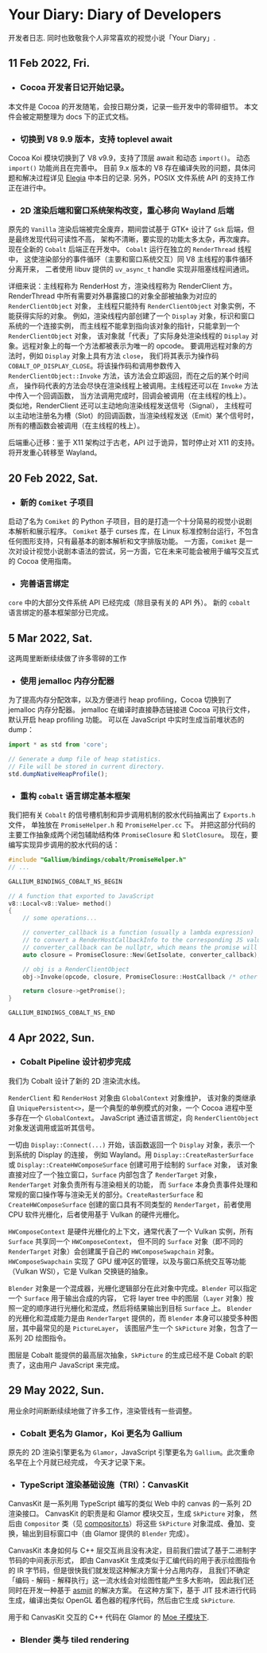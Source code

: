 # Your Diary: Diary of Developers
开发者日志. 同时也致敬我个人非常喜欢的视觉小说「Your Diary」.

## 11 Feb 2022, Fri.

* ### Cocoa 开发者日记开始记录。
本文件是 Cocoa 的开发随笔，会按日期分类，记录一些开发中的零碎细节。
本文件会被定期整理为 docs 下的正式文档。

* ### 切换到 V8 9.9 版本，支持 toplevel await
Cocoa Koi 模块切换到了 V8 v9.9，支持了顶层 await 和动态 `import()`。
动态 `import()` 功能尚且在完善中。
目前 9.x 版本的 V8 存在编译失败的问题，具体问题和解决过程详见 [Elegia](./elegia.md) 中本日的记录.
另外，POSIX 文件系统 API 的支持工作正在进行中。

* ### 2D 渲染后端和窗口系统架构改变，重心移向 Wayland 后端
原先的 `Vanilla` 渲染后端被完全废弃，期间尝试基于 GTK+ 设计了 `Gsk` 后端，但是最终发现代码可读性不高，
架构不清晰，要实现的功能太多太杂，再次废弃。现在全新的 `Cobalt` 后端正在开发中。
`Cobalt` 运行在独立的 `RenderThread` 线程中，
这使渲染部分的事件循环（主要和窗口系统交互）同 V8 主线程的事件循环分离开来，
二者使用 libuv 提供的 `uv_async_t` handle 实现非阻塞线程间通讯。

详细来说：主线程称为 RenderHost 方，渲染线程称为 RenderClient 方。
RenderThread 中所有需要对外暴露接口的对象全部被抽象为对应的 `RenderClientObject` 对象，
主线程只能持有 `RenderClientObject` 对象实例，不能获得实际的对象。
例如，渲染线程内部创建了一个 `Display` 对象，标识和窗口系统的一个连接实例，
而主线程不能拿到指向该对象的指针，只能拿到一个 `RenderClientObject` 对象，
该对象就「代表」了实际身处渲染线程的 `Display` 对象。远程对象上的每一个方法都被表示为唯一的 opcode。
要调用远程对象的方法时，例如 `Display` 对象上具有方法 `close`，
我们将其表示为操作码 `COBALT_OP_DISPLAY_CLOSE`。将该操作码和调用参数传入
`RenderClientObject::Invoke` 方法，该方法会立即返回，而在之后的某个时间点，
操作码代表的方法会尽快在渲染线程上被调用。主线程还可以在 `Invoke` 方法中传入一个回调函数，
当方法调用完成时，回调会被调用（在主线程的栈上）。
类似地，RenderClient 还可以主动地向渲染线程发送信号（Signal），
主线程可以主动地注册名为槽（Slot）的回调函数，当渲染线程发送（Emit）某个信号时，
所有的槽函数会被调用（在主线程的栈上）。

后端重心迁移：鉴于 X11 架构过于古老，API 过于诡异，暂时停止对 X11 的支持。
将开发重心转移至 Wayland。

## 20 Feb 2022, Sat.
* ### 新的 `Comiket` 子项目
启动了名为 `Comiket` 的 Python 子项目，目的是打造一个十分简易的视觉小说剧本解析和展示程序。
`Comiket` 基于 curses 库，在 Linux 标准控制台运行，不包含任何图形支持，只有最基本的剧本解析和文字排版功能。
一方面，`Comiket` 是一次对设计视觉小说剧本语法的尝试，另一方面，它在未来可能会被用于编写交互式的 Cocoa
使用指南。

* ### 完善语言绑定
`core` 中的大部分文件系统 API 已经完成（除目录有关的 API 外）。
新的 `cobalt` 语言绑定的基本框架部分已完成。

## 5 Mar 2022, Sat.
这两周里断断续续做了许多零碎的工作
* ### 使用 jemalloc 内存分配器
为了提高内存分配效率，以及方便进行 heap profiling，Cocoa 切换到了 jemalloc 内存分配器。
jemalloc 在编译时直接静态链接进 Cocoa 可执行文件，默认开启 heap profiling 功能。
可以在 JavaScript 中实时生成当前堆状态的 dump：
```typescript
import * as std from 'core';

// Generate a dump file of heap statistics.
// File will be stored in current directory.
std.dumpNativeHeapProfile();
```

* ### 重构 `cobalt` 语言绑定基本框架
我们把有关 `Cobalt` 的信号槽机制和异步调用机制的胶水代码抽离出了 `Exports.h` 文件，
单独放在 `PromiseHelper.h` 和 `PromiseHelper.cc` 下。
并把这部分代码的主要工作抽象成两个闭包辅助结构体 `PromiseClosure` 和 `SlotClosure`。
现在，要编写实现异步调用的胶水代码的话：
```cpp
#include "Gallium/bindings/cobalt/PromiseHelper.h"
// ...

GALLIUM_BINDINGS_COBALT_NS_BEGIN

// A function that exported to JavaScript
v8::Local<v8::Value> method()
{
    // some operations...

    // converter_callback is a function (usually a lambda expression)
    // to convert a RenderHostCallbackInfo to the corresponding JS value to resolve the promise.
    // converter_callback can be nullptr, which means the promise will be resolved as 'undefined'.
    auto closure = PromiseClosure::New(GetIsolate, converter_callback);

    // obj is a RenderClientObject
    obj->Invoke(opcode, closure, PromiseClosure::HostCallback /* other arguments... */);

    return closure->getPromise();
}

GALLIUM_BINDINGS_COBALT_NS_END
```

## 4 Apr 2022, Sun.
* ### Cobalt Pipeline 设计初步完成
我们为 Cobalt 设计了新的 2D 渲染流水线。

`RenderClient` 和 `RenderHost` 对象由 `GlobalContext` 对象维护，
该对象的类继承自 `UniquePersistent<>`，是一个典型的单例模式的对象，一个 Cocoa 进程中至多存在一个 `GlobalContext`。
JavaScript 通过语言绑定，向 `RenderClientObject` 对象发送调用或监听其信号。

一切由 `Display::Connect(...)` 开始，该函数返回一个 `Display` 对象，表示一个到系统的 Display 的连接，
例如 Wayland。用 `Display::CreateRasterSurface` 或 `Display::CreateHWComposeSurface` 创建可用于绘制的 `Surface` 对象，
该对象直接对应了一个独立窗口，`Surface` 内部包含了 `RenderTarget` 对象，`RenderTarget` 对象负责所有与渲染相关的功能，
而 `Surface` 本身负责事件处理和常规的窗口操作等与渲染无关的部分。`CreateRasterSurface` 和 `CreateHWComposeSurface`
创建的窗口具有不同类型的 `RenderTarget`，前者使用 CPU 软件光栅化，后者使用基于 Vulkan 的硬件光栅化。

`HWComposeContext` 是硬件光栅化的上下文，通常代表了一个 Vulkan 实例，所有 `Surface` 共享同一个 `HWComposeContext`，
但不同的 `Surface` 对象（即不同的 `RenderTarget` 对象）会创建属于自己的 `HWComposeSwapchain` 对象。
`HWComposeSwapchain` 实现了 GPU 缓冲区的管理，以及与窗口系统交互等功能（Vulkan WSI），它是 Vulkan 交换链的抽象。

`Blender` 对象是一个混成器，光栅化逻辑部分在此对象中完成。`Blender` 可以指定一个 `Surface` 用于输出合成的内容，
它将 layer tree 中的图层（`Layer` 对象）按照一定的顺序进行光栅化和混成，然后将结果输出到目标 `Surface` 上。
`Blender` 的光栅化和混成能力是由 `RenderTarget` 提供的，而 `Blender` 本身可以接受多种图层，其中最常见的是 `PictureLayer`，
该图层产生一个 `SkPicture` 对象，包含了一系列 2D 绘图指令。

图层是 Cobalt 能提供的最高层次抽象，`SkPicture` 的生成已经不是 Cobalt 的职责了，这由用户 JavaScript 来完成。

## 29 May 2022, Sun.
用业余时间断断续续地做了许多工作，渲染管线有一些调整。

* ### Cobalt 更名为 Glamor，Koi 更名为 Gallium
原先的 2D 渲染引擎更名为 `Glamor`，JavaScript 引擎更名为 `Gallium`。此次重命名早在上个月就已经完成，
今天才记录下来。

* ### TypeScript 渲染基础设施（TRI）：CanvasKit
CanvasKit 是一系列用 TypeScript 编写的类似 Web 中的 canvas 的一系列 2D 渲染接口。
CanvasKit 的职责是和 Glamor 模块交互，生成 `SkPicture` 对象，
然后由 `Compositor` 类（见 [compositor.ts](../typescript/canvaskit/compositor.ts)）将这些 `SkPicture`
对象混成、叠加、变换，输出到目标窗口中（由 Glamor 提供的 `Blender` 完成）。

CanvasKit 本身如何与 C++ 层交互尚且没有决定，目前我们尝试了基于二进制字节码的中间表示形式，
即由 CanvasKit 生成类似于汇编代码的用于表示绘图指令的 IR 字节码，但是很快我们就发现这种解决方案十分占用内存，
且我们不确定「编码 - 解码 - 解释执行」这一流水线会对绘图性能产生多大影响，
因此我们还同时在开发一种基于 [asmjit](https://github.com/asmjit/asmjit) 的解决方案。
在这种方案下，基于 JIT 技术进行代码生成，编译出类似 OpenGL 着色器的程序代码，然后由它生成 `SkPicture`.

用于和 CanvasKit 交互的 C++ 代码在 Glamor 的 [Moe 子模块下](../src/Glamor/Moe/MoeJITContext.h).

* ### Blender 类与 tiled rendering
